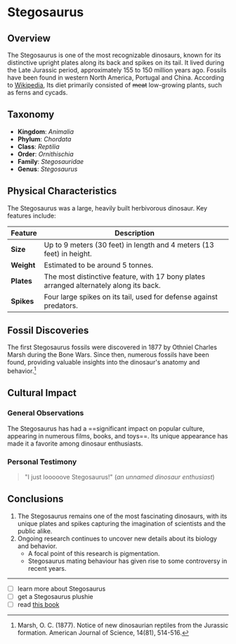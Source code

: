 # Stegosaurus

## Overview
The Stegosaurus is one of the most recognizable dinosaurs, known for its distinctive upright plates along its back and spikes on its tail. It lived during the Late Jurassic period, approximately 155 to 150 million years ago. Fossils have been found in western North America, Portugal and China. According to [Wikipedia](https://en.wikipedia.org/wiki/Stegosaurus), Its diet primarily consisted of ~~meat~~ low-growing plants, such as ferns and cycads.

## Taxonomy

- **Kingdom**: *Animalia*
- **Phylum**: *Chordata*
- **Class**: *Reptilia*
- **Order**: *Ornithischia*
- **Family**: *Stegosauridae*
- **Genus**: *Stegosaurus*

## Physical Characteristics
The Stegosaurus was a large, heavily built herbivorous dinosaur. Key features include:

| Feature | Description |
|--------|-------------|
| **Size** | Up to 9 meters (30 feet) in length and 4 meters (13 feet) in height. |
| **Weight** | Estimated to be around 5 tonnes. |
| **Plates** | The most distinctive feature, with 17 bony plates arranged alternately along its back. |
| **Spikes** | Four large spikes on its tail, used for defense against predators. |

## Fossil Discoveries
The first Stegosaurus fossils were discovered in 1877 by Othniel Charles Marsh during the Bone Wars. Since then, numerous fossils have been found, providing valuable insights into the dinosaur's anatomy and behavior.[^1]

[^1]: Marsh, O. C. (1877). Notice of new dinosaurian reptiles from the Jurassic formation. American Journal of Science, 14(81), 514-516.

## Cultural Impact

### General Observations
The Stegosaurus has had a ==significant impact on popular culture, appearing in numerous films, books, and toys==. Its unique appearance has made it a favorite among dinosaur enthusiasts.

### Personal Testimony
> "I just looooove Stegosaurus!" (*an unnamed dinosaur enthusiast*)

## Conclusions
1. The Stegosaurus remains one of the most fascinating dinosaurs, with its unique plates and spikes capturing the imagination of scientists and the public alike. 
2. Ongoing research continues to uncover new details about its biology and behavior.
	- A focal point of this research is pigmentation.
	- Stegosaurus mating behaviour has given rise to some controversy in recent years. 

---
- [ ] learn more about Stegosaurus
- [ ] get a Stegosaurus plushie
- [ ] read [this book](https://www.goodreads.com/book/show/203531286-how-stego-got-his-groove-back)
